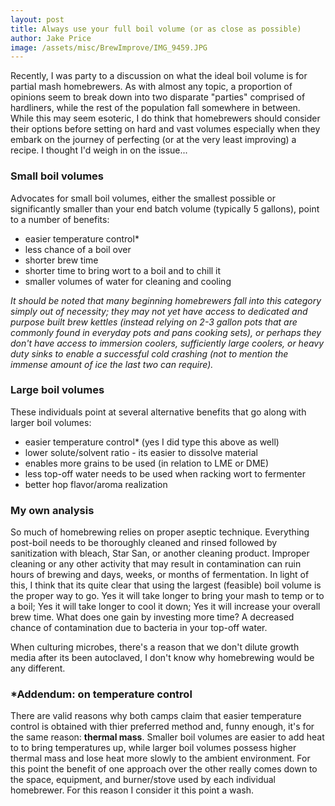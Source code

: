 ```yaml
---
layout: post
title: Always use your full boil volume (or as close as possible)
author: Jake Price
image: /assets/misc/BrewImprove/IMG_9459.JPG
---
```


Recently, I was party to a discussion on what the ideal boil volume is for partial mash homebrewers. As with almost any topic, a proportion of opinions seem to break down into two disparate "parties" comprised of hardliners, while the rest of the population fall somewhere in between. While this may seem esoteric, I do think that homebrewers should consider their options before setting on hard and vast volumes especially when they embark on the journey of perfecting (or at the very least improving) a recipe. I thought I'd weigh in on the issue...

### Small boil volumes   
Advocates for small boil volumes, either the smallest possible or significantly smaller than your end batch volume (typically 5 gallons), point to a number of benefits:  

* easier temperature control\*  
* less chance of a boil over   
* shorter brew time   
* shorter time to bring wort to a boil and to chill it    
* smaller volumes of water for cleaning and cooling    

*It should be noted that many beginning homebrewers fall into this category simply out of necessity; they may not yet have access to dedicated and purpose built brew kettles (instead relying on 2-3 gallon pots that are commonly found in everyday pots and pans cooking sets), or perhaps they don't have access to immersion coolers, sufficiently large coolers, or heavy duty sinks to enable a successful cold crashing (not to mention the immense amount of ice the last two can require).*   

### Large boil volumes   
These individuals point at several alternative benefits that go along with larger boil volumes:   

* easier temperature control\* (yes I did type this above as well)  
* lower solute/solvent ratio - its easier to dissolve material   
* enables more grains to be used (in relation to LME or DME)
* less top-off water needs to be used when racking wort to fermenter    
* better hop flavor/aroma realization    

### My own analysis    
So much of homebrewing relies on proper aseptic technique. Everything post-boil needs to be thoroughly cleaned and rinsed followed by sanitization with bleach, Star San, or another cleaning product. Improper cleaning or any other activity that may result in contamination can ruin hours of brewing and days, weeks, or months of fermentation. In light of this, I think that its quite clear that using the largest (feasible) boil volume is the proper way to go. Yes it will take longer to bring your mash to temp or to a boil; Yes it will take longer to cool it down; Yes it will increase your overall brew time. What does one gain by investing more time? A decreased chance of contamination due to bacteria in your top-off water. 

When culturing microbes, there's a reason that we don't dilute growth media after its been autoclaved, I don't know why homebrewing would be any different. 

### \*Addendum: on temperature control
There are valid reasons why both camps claim that easier temperature control is obtained with thier preferred method and, funny enough, it's for the same reason: **thermal mass**. Smaller boil volumes are easier to add heat to to bring temperatures up, while larger boil volumes possess higher thermal mass and lose heat more slowly to the ambient environment. For this point the benefit of one approach over the other really comes down to the space, equipment, and burner/stove used by each individual homebrewer. For this reason I consider it this point a wash. 


